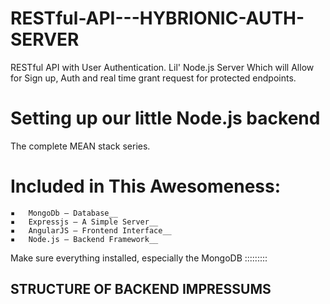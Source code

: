 # RESTful-API---HYBRIONIC-AUTH-SERVER
RESTful API with User Authentication. Lil' Node.js Server Which will Allow for Sign up, Auth and real time grant request for protected endpoints.

# Setting up our little Node.js backend
The complete MEAN stack series. 

# Included in This Awesomeness:

	▪	MongoDb – Database__
	▪	Expressjs – A Simple Server__
	▪	AngularJS – Frontend Interface__
	▪	Node.js – Backend Framework__

Make sure everything installed, especially the MongoDB :::::::::

## STRUCTURE OF BACKEND IMPRESSUMS
